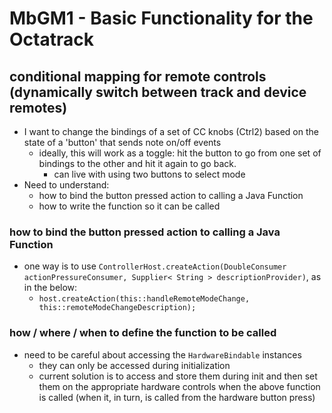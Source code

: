 # MbGM1 - Basic Functionality for the Octatrack

## conditional mapping for remote controls (dynamically switch between track and device remotes)
- I want to change the bindings of a set of CC knobs (Ctrl2) based on the state of a 'button' that sends note on/off events
  - ideally, this will work as a toggle: hit the button to go from one set of bindings to the other and hit it again to go back.
    - can live with using two buttons to select mode
- Need to understand:
  - how to bind the button pressed action to calling a Java Function
  - how to write the function so it can be called


### how to bind the button pressed action to calling a Java Function
- one way is to use `ControllerHost.createAction(DoubleConsumer actionPressureConsumer, Supplier< String > descriptionProvider)`, as in the below:
  - `host.createAction(this::handleRemoteModeChange, this::remoteModeChangeDescription);`


### how / where / when to define the function to be called
- need to be careful about accessing the `HardwareBindable` instances
  - they can only be accessed during initialization
  - current solution is to access and store them during init and then set them on the appropriate hardware controls when the above function is called (when it, in turn, is called from the hardware button press)
